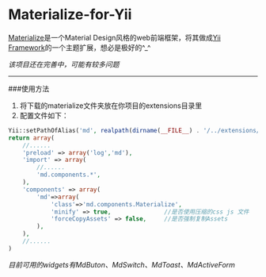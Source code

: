 # Materialize-for-Yii
[Materialize](http://materializecss.com/)是一个Material Design风格的web前端框架，将其做成[Yii Framework](http://www.yiiframework.com/)的一个主题扩展，想必是极好的^_^

*该项目还在完善中，可能有较多问题*
***

###使用方法
1. 将下载的materialize文件夹放在你项目的extensions目录里
2. 配置文件如下：
```php
Yii::setPathOfAlias('md', realpath(dirname(__FILE__) . '/../extensions/materialize'));
return array(
    //......
    'preload' => array('log','md'),
    'import' => array(
        //......
        'md.components.*',
    ),
    'components' => array(
        'md'=>array(
            'class'=>'md.components.Materialize',
            'minify' => true,               //是否使用压缩的css js 文件
            'forceCopyAssets' => false,     //是否强制复制Assets
        ),
    ),
    //......
)
```
*目前可用的widgets有MdButon、MdSwitch、MdToast、MdActiveForm*
